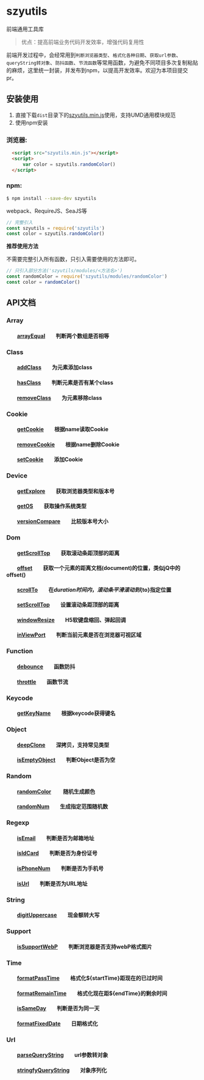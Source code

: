 # szyutils

 
前端通用工具库  

> 优点：提高前端业务代码开发效率，增强代码复用性

前端开发过程中，会经常用到`判断浏览器类型`、`格式化各种日期`、`获取url参数`、`queryString转对象`、`防抖函数`、`节流函数`等常用函数，为避免不同项目多次复制粘贴的麻烦，这里统一封装，并发布到npm，以提高开发效率。欢迎为本项目提交pr。

## 安装使用

1. 直接下载`dist`目录下的[szyutils.min.js](https://github.com/ztjy-fe/szyutils/blob/master/dist/szyutils.min.js)使用，支持UMD通用模块规范  
2. 使用npm安装

### 浏览器:
``` html
  <script src="szyutils.min.js"></script>
  <script>
      var color = szyutils.randomColor()
  </script>
```

### npm:
``` bash
$ npm install --save-dev szyutils
```

webpack、RequireJS、SeaJS等

``` javascript
// 完整引入
const szyutils = require('szyutils')
const color = szyutils.randomColor()
```

**推荐使用方法**  

不需要完整引入所有函数，只引入需要使用的方法即可。
``` javascript
// 只引入部分方法('szyutils/modules/<方法名>')
const randomColor = require('szyutils/modules/randomColor')
const color = randomColor()
```
## API文档

### Array  
#### &emsp;&emsp;[arrayEqual][arrayEqual]&emsp;&emsp;判断两个数组是否相等 

### Class
#### &emsp;&emsp;[addClass][addClass]&emsp;&emsp;为元素添加class  
#### &emsp;&emsp;[hasClass][hasClass]&emsp;&emsp;判断元素是否有某个class  
#### &emsp;&emsp;[removeClass][removeClass]&emsp;&emsp;为元素移除class  

### Cookie 
#### &emsp;&emsp;[getCookie][getCookie]&emsp;&emsp;根据name读取Cookie  
#### &emsp;&emsp;[removeCookie][removeCookie]&emsp;&emsp;根据name删除Cookie
#### &emsp;&emsp;[setCookie][setCookie]&emsp;&emsp;添加Cookie 

### Device  
#### &emsp;&emsp;[getExplore][getExplore]&emsp;&emsp;获取浏览器类型和版本号  
#### &emsp;&emsp;[getOS][getOS]&emsp;&emsp;获取操作系统类型
#### &emsp;&emsp;[versionCompare][versionCompare]&emsp;&emsp;比较版本号大小

### Dom  
#### &emsp;&emsp;[getScrollTop][getScrollTop]&emsp;&emsp;获取滚动条距顶部的距离
#### &emsp;&emsp;[offset][offset]&emsp;&emsp;获取一个元素的距离文档(document)的位置，类似jQ中的offset()
#### &emsp;&emsp;[scrollTo][scrollTo]&emsp;&emsp;在${duration}时间内，滚动条平滑滚动到${to}指定位置
#### &emsp;&emsp;[setScrollTop][setScrollTop]&emsp;&emsp;设置滚动条距顶部的距离
#### &emsp;&emsp;[windowResize][windowResize]&emsp;&emsp;H5软键盘缩回、弹起回调
#### &emsp;&emsp;[inViewPort][inViewPort]&emsp;&emsp;判断当前元素是否在浏览器可视区域

### Function  
#### &emsp;&emsp;[debounce][debounce]&emsp;&emsp;函数防抖   
#### &emsp;&emsp;[throttle][throttle]&emsp;&emsp;函数节流   

### Keycode  
#### &emsp;&emsp;[getKeyName][getKeyName]&emsp;&emsp;根据keycode获得键名 

### Object  
#### &emsp;&emsp;[deepClone][deepClone]&emsp;&emsp;深拷贝，支持常见类型
#### &emsp;&emsp;[isEmptyObject][isEmptyObject]&emsp;&emsp;判断Object是否为空

### Random  
#### &emsp;&emsp;[randomColor][randomColor] &emsp;&emsp;随机生成颜色
#### &emsp;&emsp;[randomNum][randomNum]&emsp;&emsp;生成指定范围随机数 

### Regexp  
#### &emsp;&emsp;[isEmail][isEmail]&emsp;&emsp;判断是否为邮箱地址 
#### &emsp;&emsp;[isIdCard][isIdCard]&emsp;&emsp;判断是否为身份证号
#### &emsp;&emsp;[isPhoneNum][isPhoneNum]&emsp;&emsp;判断是否为手机号  
#### &emsp;&emsp;[isUrl][isUrl]&emsp;&emsp;判断是否为URL地址

### String  
#### &emsp;&emsp;[digitUppercase][digitUppercase]&emsp;&emsp;现金额转大写

### Support  
#### &emsp;&emsp;[isSupportWebP][isSupportWebP]&emsp;&emsp;判断浏览器是否支持webP格式图片
#### 

### Time  
#### &emsp;&emsp;[formatPassTime][formatPassTime]&emsp;&emsp;格式化${startTime}距现在的已过时间
#### &emsp;&emsp;[formatRemainTime][formatRemainTime]&emsp;&emsp;格式化现在距${endTime}的剩余时间
#### &emsp;&emsp;[isSameDay][isSameDay]&emsp;&emsp;判断是否为同一天
#### &emsp;&emsp;[formatFixedDate][formatFixedDate]&emsp;&emsp;日期格式化


### Url
#### &emsp;&emsp;[parseQueryString][parseQueryString]&emsp;&emsp;url参数转对象
#### &emsp;&emsp;[stringfyQueryString][stringfyQueryString]&emsp;&emsp;对象序列化

[arrayEqual]:https://github.com/ztjy-fe/szyutils/blob/master/src/array/arrayEqual.js

[addClass]:https://github.com/ztjy-fe/szyutils/blob/master/src/class/addClass.js
[hasClass]:https://github.com/ztjy-fe/szyutils/blob/master/src/class/hasClass.js
[removeClass]:https://github.com/ztjy-fe/szyutils/blob/master/src/class/removeClass.js

[getCookie]:https://github.com/ztjy-fe/szyutils/blob/master/src/cookie/getCookie.js
[removeCookie]:https://github.com/ztjy-fe/szyutils/blob/master/src/cookie/removeCookie.js
[setCookie]:https://github.com/ztjy-fe/szyutils/blob/master/src/cookie/setCookie.js

[getExplore]:https://github.com/ztjy-fe/szyutils/blob/master/src/device/getExplore.js
[getOS]:https://github.com/ztjy-fe/szyutils/blob/master/src/device/getOS.js
[versionCompare]:https://github.com/ztjy-fe/szyutils/blob/master/src/device/versionCompare.js

[getScrollTop]:https://github.com/ztjy-fe/szyutils/blob/master/src/dom/getScrollTop.js
[offset]:https://github.com/ztjy-fe/szyutils/blob/master/src/dom/offset.js
[scrollTo]:https://github.com/ztjy-fe/szyutils/blob/master/src/dom/scrollTo.js
[setScrollTop]:https://github.com/ztjy-fe/szyutils/blob/master/src/dom/setScrollTop.js
[windowResize]:https://github.com/ztjy-fe/szyutils/blob/master/src/dom/windowResize.js
[inViewPort]:https://github.com/ztjy-fe/szyutils/blob/master/src/dom/inViewPort.js

[debounce]:https://github.com/ztjy-fe/szyutils/blob/master/src/function/debounce.js
[throttle]:https://github.com/ztjy-fe/szyutils/blob/master/src/function/throttle.js

[getKeyName]:https://github.com/ztjy-fe/szyutils/blob/master/src/keycode/getKeyName.js

[deepClone]:https://github.com/ztjy-fe/szyutils/blob/master/src/object/deepClone.js
[isEmptyObject]:https://github.com/ztjy-fe/szyutils/blob/master/src/object/isEmptyObject.js

[randomColor]:https://github.com/ztjy-fe/szyutils/blob/master/src/random/randomColor.js
[randomNum]:https://github.com/ztjy-fe/szyutils/blob/master/src/random/randomNum.js

[isEmail]:https://github.com/ztjy-fe/szyutils/blob/master/src/regexp/isEmail.js
[isIdCard]:https://github.com/ztjy-fe/szyutils/blob/master/src/regexp/isIdCard.js
[isPhoneNum]:https://github.com/ztjy-fe/szyutils/blob/master/src/regexp/isPhoneNum.js
[isUrl]:https://github.com/ztjy-fe/szyutils/blob/master/src/regexp/isUrl.js

[digitUppercase]:https://github.com/ztjy-fe/szyutils/blob/master/src/string/digitUppercase.js

[isSupportWebP]:https://github.com/ztjy-fe/szyutils/blob/master/src/support/isSupportWebP.js

[formatPassTime]:https://github.com/ztjy-fe/szyutils/blob/master/src/time/formatPassTime.js
[formatRemainTime]:https://github.com/ztjy-fe/szyutils/blob/master/src/time/formatRemainTime.js
[isSameDay]:https://github.com/ztjy-fe/szyutils/blob/master/src/time/isSameDay.js
[formatFixedDate]:https://github.com/ztjy-fe/szyutils/blob/master/src/time/formatFixedDate.js
[formatCount]:https://github.com/ztjy-fe/szyutils/blob/master/src/time/formatCount.js
[formatPlayTime]:https://github.com/ztjy-fe/szyutils/blob/master/src/time/formatPlayTime.js

[parseQueryString]:https://github.com/ztjy-fe/szyutils/blob/master/src/url/parseQueryString.js
[stringfyQueryString]:https://github.com/ztjy-fe/szyutils/blob/master/src/url/stringfyQueryString.js

